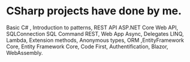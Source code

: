 # CSharp projects have done by me.

Basic C# , Introduction to patterns, 
REST API ASP.NET Core Web API,
SQLConnection SQL Command REST,
Web App Async,
Delegates LINQ, Lambda, Extension methods, Anonymous types,
ORM ,EntityFramework Core,
Entity Framework Core, Code First,
Authentification,
Blazor,
WebAssembly.

